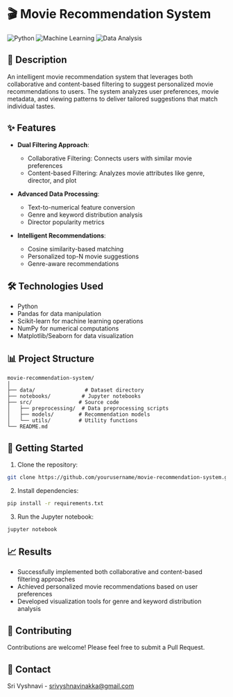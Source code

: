 # 🎬 Movie Recommendation System

![Python](https://img.shields.io/badge/Python-3.7+-blue.svg)
![Machine Learning](https://img.shields.io/badge/Machine%20Learning-Cosine%20Similarity-green.svg)
![Data Analysis](https://img.shields.io/badge/Data%20Analysis-Pandas-yellow.svg)

## 📝 Description

An intelligent movie recommendation system that leverages both collaborative and content-based filtering to suggest personalized movie recommendations to users. The system analyzes user preferences, movie metadata, and viewing patterns to deliver tailored suggestions that match individual tastes.

## ✨ Features

- **Dual Filtering Approach**:
  - Collaborative Filtering: Connects users with similar movie preferences
  - Content-based Filtering: Analyzes movie attributes like genre, director, and plot

- **Advanced Data Processing**:
  - Text-to-numerical feature conversion
  - Genre and keyword distribution analysis
  - Director popularity metrics

- **Intelligent Recommendations**:
  - Cosine similarity-based matching
  - Personalized top-N movie suggestions
  - Genre-aware recommendations

## 🛠️ Technologies Used

- Python
- Pandas for data manipulation
- Scikit-learn for machine learning operations
- NumPy for numerical computations
- Matplotlib/Seaborn for data visualization

## 📊 Project Structure

```
movie-recommendation-system/
│
├── data/                # Dataset directory
├── notebooks/          # Jupyter notebooks
├── src/               # Source code
│   ├── preprocessing/  # Data preprocessing scripts
│   ├── models/        # Recommendation models
│   └── utils/         # Utility functions
└── README.md
```

## 🚀 Getting Started

1. Clone the repository:
```bash
git clone https://github.com/yourusername/movie-recommendation-system.git
```

2. Install dependencies:
```bash
pip install -r requirements.txt
```

3. Run the Jupyter notebook:
```bash
jupyter notebook
```

## 📈 Results

- Successfully implemented both collaborative and content-based filtering approaches
- Achieved personalized movie recommendations based on user preferences
- Developed visualization tools for genre and keyword distribution analysis

## 🤝 Contributing

Contributions are welcome! Please feel free to submit a Pull Request.

## 📧 Contact

Sri Vyshnavi - [srivyshnavinakka@gmail.com](mailto:srivyshnavinakka@gmail.com)

